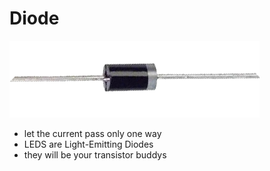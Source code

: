 #  Diode

![image](../images/diode.png) <br>

- let the current pass only one way
- LEDS are Light-Emitting Diodes
- they will be your transistor buddys
